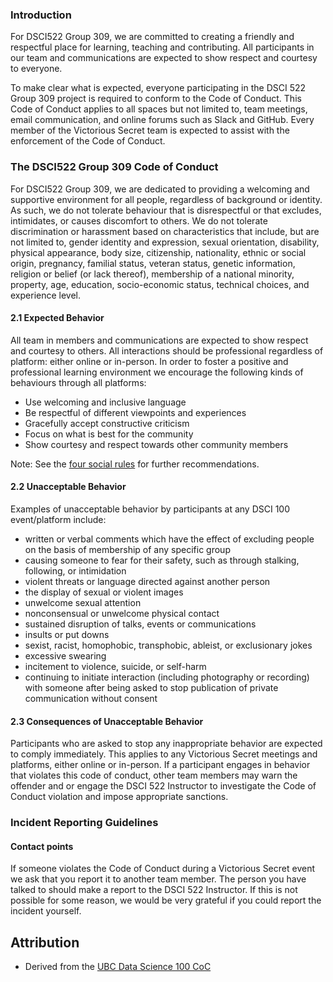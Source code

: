 ### Introduction
For DSCI522 Group 309, we are committed to creating a friendly and respectful place for learning, teaching and contributing. 
All participants in our team and communications are expected to show respect and courtesy to everyone.

To make clear what is expected, everyone participating in the  DSCI 522 Group 309 project is required to conform to the Code of Conduct. 
This Code of Conduct applies to all spaces but not limited to, team meetings, email communication, and online forums such as Slack and GitHub. Every member of the Victorious Secret team is expected to assist with the enforcement of the Code of Conduct.


### The DSCI522 Group 309 Code of Conduct
For DSCI522 Group 309, we are dedicated to providing a welcoming and supportive environment for all people, regardless of background or identity. As such, we do not tolerate behaviour that is disrespectful or that excludes, intimidates, or causes discomfort to others. We do not tolerate discrimination or harassment based on characteristics that include, but are not limited to, gender identity and expression, sexual orientation, disability, physical appearance, body size, citizenship, nationality, ethnic or social origin, pregnancy, familial status, veteran status, genetic information, religion or belief (or lack thereof), membership of a national minority, property, age, education, socio-economic status, technical choices, and experience level.


#### 2.1 Expected Behavior

All team in members and communications are expected to show respect and courtesy to others. All interactions should be professional regardless of platform: either online or in-person. In order to foster a positive and professional learning environment we encourage the following kinds of behaviours through all platforms:

- Use welcoming and inclusive language
- Be respectful of different viewpoints and experiences
- Gracefully accept constructive criticism
- Focus on what is best for the community
- Show courtesy and respect towards other community members

Note: See the [four social rules](https://www.recurse.com/manual#sub-sec-social-rules) for further recommendations.

#### 2.2 Unacceptable Behavior

Examples of unacceptable behavior by participants at any DSCI 100 event/platform include:

- written or verbal comments which have the effect of excluding people on the basis of membership of any specific group
- causing someone to fear for their safety, such as through stalking, following, or intimidation
- violent threats or language directed against another person
- the display of sexual or violent images
- unwelcome sexual attention
- nonconsensual or unwelcome physical contact
- sustained disruption of talks, events or communications
- insults or put downs
- sexist, racist, homophobic, transphobic, ableist, or exclusionary jokes
- excessive swearing
- incitement to violence, suicide, or self-harm
- continuing to initiate interaction (including photography or recording) with someone after being asked to stop
publication of private communication without consent

#### 2.3 Consequences of Unacceptable Behavior

Participants who are asked to stop any inappropriate behavior are expected to comply immediately. This applies to any Victorious Secret meetings and platforms, either online or in-person. If a participant engages in behavior that violates this code of conduct, other team members may warn the offender and or engage the DSCI 522 Instructor to investigate the Code of Conduct violation and impose appropriate sanctions.

### Incident Reporting Guidelines

#### Contact points
If someone violates the Code of Conduct during a Victorious Secret event we ask that you report it to another team member. The person you have talked to should make a report to the DSCI 522 Instructor. If this is not possible for some reason, we would be very grateful if you could report the incident yourself.

## Attribution 
- Derived from the [UBC Data Science 100 CoC](https://github.com/UBC-DSCI/dsci-100/blob/master/CODE_OF_CONDUCT.md)

